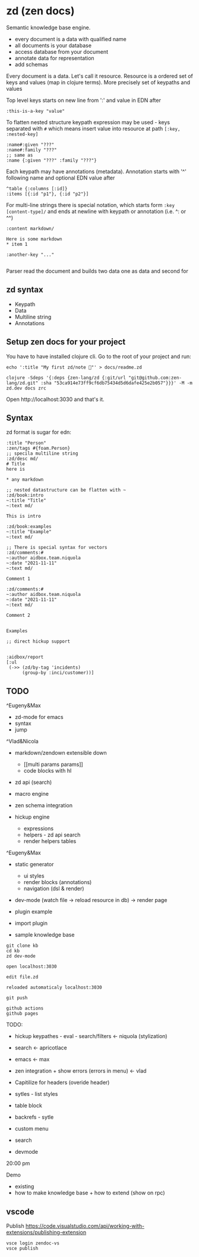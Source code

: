 # zd (zen docs)


Semantic knowledge base engine.

* every document is a data with qualified name
* all documents is your database
* access database from your document
* annotate data for representation
* add schemas

Every document is a data. Let's call it resource.  Resource is a ordered set of keys and values (map in clojure terms).
More precisely set of keypaths and values

Top level keys starts on new line from ':' and value in EDN after

```
:this-is-a-key "value"
```

To flatten nested structure keypath expression may be used - keys separated with `#`
which means insert value into resource at path `[:key, :nested-key]`

```
:name#:given "???"
:name#:family "???"
;; same as
:name {:given "???" :family "???"}

```

Each keypath may have annotations (metadata).
Annotation starts with '^' following name and optional EDN value after

```
^table {:columns [:id]}
:items [{:id "p1"}, {:id "p2"}]

```

For multi-line strings there is special notation, which starts form `:key [content-type]/`
and ends at newline with keypath or annotation (i.e. ^: or ^^)

```
:content markdown/

Here is some markdown
* item 1

:another-key "..."


```

Parser read the document and builds two data one as data and second for 



## zd syntax

* Keypath
* Data
* Multiline string
* Annotations


## Setup zen docs for your project

You have to have installed clojure cli. Go to the root of your project and run: 

```
echo ':title "My first zd/note 🙂"' > docs/readme.zd

clojure -Sdeps '{:deps {zen-lang/zd {:git/url "git@github.com:zen-lang/zd.git" :sha "53ca914e73ff9cf6db75434d5d6dafe425e2b057"}}}' -M -m zd.dev docs zrc
```

Open http://localhost:3030 and that's it. 

## Syntax

zd format is sugar for edn:

```edn
:title "Person"
:zen/tags #{foam.Person}
;; specila multiline string
:zd/desc md/
# Title
here is 

* any markdown

;; nested datastructure can be flatten with ~
:zd/book:intro
~:title "Title"
~:text md/

This is intro

:zd/book:examples
~:title "Example"
~:text md/

;; There is special syntax for vectors
:zd/comments:#
~:author aidbox.team.niquola
~:date "2021-11-11"
~:text md/

Comment 1

:zd/comments:#
~:author aidbox.team.niquola
~:date "2021-11-11"
~:text md/

Comment 2


Examples

;; direct hickup support


:aidbox/report
[:ul
 (->> (zd/by-tag 'incidents)
      (group-by :inci/customer))]
```

## TODO

^Eugeny&Max
* zd-mode for emacs
 * syntax
 * jump

^Vlad&Nicola
* markdown/zendown extensible down 
  * [[multi params params]]
  * code blocks with hl

* zd api (search)

* macro engine

* zen schema integration

* hickup engine
  * expressions
  * helpers - zd api search 
  * render helpers tables

^Eugeny&Max
* static generator
  * ui styles
  * render blocks  (annotations)
  * navigation (dsl & render)  

* dev-mode (watch file -> reload resource in db) -> render page

* plugin example
* import plugin

* sample knowledge base


```
git clone kb
cd kb
zd dev-mode

open localhost:3030

edit file.zd

reloaded automaticaly localhost:3030

git push

github actions
github pages

```


TODO:

* hickup keypathes - eval - search/filters <- niquola (stylization)
* search  <- apricotlace 
* emacs <- max
* zen integration + show errors (errors in menu) <- vlad


* Capitilize for headers (overide header)
* sytles - list styles
* table block
* backrefs - sytle 


* custom menu
* search
* devmode 

20:00 pm

Demo

* existing
* how to make knowledge base + how to extend (show on rpc)

## vscode

Publish https://code.visualstudio.com/api/working-with-extensions/publishing-extension

```
vsce login zendoc-vs
vsce publish

```
